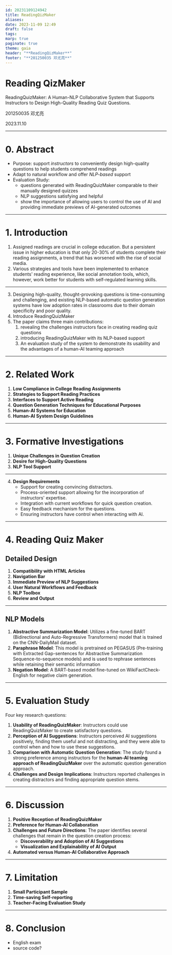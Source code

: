 ```yaml
---
id: 20231109124942
title: ReadingQizMaker
aliases: 
date: 2023-11-09 12:49
draft: false
tags: 
marp: true
paginate: true
theme: gaia
header: "**ReadingQizMaker**"
footer: "**201250035 邓尤亮**"
---
```


<!-- _class: invert -->

# Reading QizMaker

ReadingQuizMaker: A Human-NLP Collaborative System that Supports Instructors to Design High-Quality Reading Quiz Questions.

201250035 邓尤亮

2023.11.10

---
# 0. Abstract

- Purpose: support *instructors* to conveniently design high-quality questions to help students comprehend readings
- Adapt to natural workflow and offer *NLP-based* support
- Evaluation Study: 
	- questions generated with ReadingQuizMaker comparable to their manually designed quizzes
	- NLP suggestions satisfying and helpful
	- show the importance of allowing users to control the use of AI and providing immediate previews of AI-generated outcomes​

---

# 1. Introduction


<!-- 
指定阅读材料在大学教育中至关重要。服从性低的问题：高等教育中一个长期存在的问题是，只有 20-30% 的学生完成阅读作业，随着社交媒体的兴起，这一趋势变得更加恶化。 

支持学术阅读：已经实施了各种策略和工具来增强学生的阅读体验，例如社交注释工具，但对于具有自我调节学习技能的学生来说效果更好。
-->

1. Assigned readings are crucial in college education. But a persistent issue in higher education is that only 20-30% of students complete their reading assignments, a trend that has worsened with the rise of social media.
2. Various strategies and tools have been implemented to enhance students' reading experience, like social annotation tools, which, however, work better for students with self-regulated learning skills.

---

<!-- 
设计高质量、发人深省的问题既耗时又具有挑战性，而现有的基于 NLP 的自动问题生成系统由于其领域特殊性和质量较差，在课堂上的采用率较低。

揭示教师在创建阅读测验问题时面临的挑战，介绍 ReadingQuizMaker 及其基于 NLP 的支持，以及评估该系统以展示其可用性和人机协作方法的优势​​。
-->
3. Designing high-quality, thought-provoking questions is time-consuming and challenging, and existing NLP-based automatic question generation systems have low adoption rates in classrooms due to their domain specificity and poor quality.
4. Introduce ReadingQuizMaker
5. The paper claims three main contributions: 
	1. revealing the challenges instructors face in creating reading quiz questions
	2. introducing ReadingQuizMaker with its NLP-based support
	3. An evaluation study of the system to demonstrate its usability and the advantages of a human-AI teaming approach​

---

# 2. Related Work

<!--
1. **大学阅读作业中的低合规性**：该部分讨论了大学生在阅读作业中普遍合规性低的长期问题，只有 20-30%的本科生完成课堂阅读，导致学术表现不佳。导致这一问题的因素包括缺乏动力、低估阅读的重要性、阅读技能的缺陷以及时间限制。
    
2. **支持阅读实践的策略**：它检视了提高积极阅读的各种策略，如主动做笔记、协作阅读和使用社交注释工具（如Perusall）。然而，这些策略具有局限性，包括缺乏对内容理解的反馈以及依赖学生的自我调节学习技能。
    
3. **支持积极阅读的界面**：本小节突出了旨在模仿数字格式中的纸质阅读体验的研究，专注于导航和笔记记录，以增强科学论文阅读体验并帮助理解复杂符号和数学。
    
4. **教育目的的问题生成技术**：它回顾了在AI和教育交叉领域中开发问题创建技术的进展，从众包新问题到开发端到端的NLP模型。尽管现有技术在创建事实问题方面很擅长，但它们在生成高阶思维问题方面往往表现不佳，并且通常是领域特定的，导致问题质量低下。
    
5. **教育领域的人工智能系统**：讨论了在教育领域探索人工智能协作的情况，人类教师在其中领导，而AI支持整个过程。尽管在课堂教学中探索了各种人工智能协作方法，但在教学和教学设计阶段提供AI支持的有效性，例如准备材料和问题，仍然未受到充分探索。
    
6. **人工智能系统设计指南**：回顾了为设计人工智能系统以增强用户体验而提出的指南，强调了显示相关信息、支持高效系统调用和解除、以及便于更正的重要性。ReadingQuizMaker的设计符合这些指南，确保通过迭代测试和教育工作者的反馈，使人工智能交互直观且受欢迎。
    
该部分通过概述当前教育实践的问题以及人工智能系统改善教育内容创建质量和过程的潜力，为ReadingQuizMaker的引入做好了铺垫
-->

1. **Low Compliance in College Reading Assignments**
2. **Strategies to Support Reading Practices**
3. **Interfaces to Support Active Reading**
4. **Question Generation Techniques for Educational Purposes**
5. **Human-AI Systems for Education**
6. **Human-AI System Design Guidelines**

---

# 3. Formative Investigations

<!--

performed a formative study with 11 college instructors to understand their natural workfows of creating questions

论文的“形成性调查”部分包括以下结论：

1. **问题创建中的独特挑战**：大学教师在手工创建问题时面临独特的挑战，如耗时和难以创建有意义的干扰项和问题引导，这些干扰项和问题引导需要准确涵盖内容并激发思考。

2. **对高质量问题的渴望**：教师一致认为需要高质量的阅读问题，这些问题可以引导学生超越死记硬背，将知识整合起来并促进批判性思维。

3. **自然语言处理工具的支持**：教师对使用自然语言处理工具来协助问题创建过程持积极态度，但他们强调需要对这些工具进行控制，以确保结果的质量和相关性。

-->

1. **Unique Challenges in Question Creation**
2. **Desire for High-Quality Questions**
3. **NLP Tool Support**

---

<!--

4. **设计要求**：该研究确定了一个以用户为中心的系统以帮助教师的几个设计要求：
   - 支持创建具有说服力的干扰项。
   - 过程导向的支持，允许融入教师的专业知识。
   - 与当前工作流程集成，以快速创建问题。
   - 提供问题的简便反馈机制。
   - 确保教师在与人工智能互动时具有控制权。

这些结论反映了教师希望有一个支持他们工作流程、尊重他们专业知识的系统，并提供可控和透明的人工智能辅助，与人工智能与人类互动设计指南一致。

-->
4. **Design Requirements**
    - Support for creating convincing distractors.
    - Process-oriented support allowing for the incorporation of instructors' expertise.
    - Integration with current workflows for quick question creation.
    - Easy feedback mechanism for the questions.
    - Ensuring instructors have control when interacting with AI.


---

# 4. Reading Quiz Maker

## Detailed Design

<!--
ReadingQuizMaker 的详细设计包括以下功能和特性：

1. **与HTML文章兼容性**：ReadingQuizMaker旨在与HTML格式的文章兼容。这是因为大多数学术出版物和在线文档都以HTML格式提供，这种格式在系统内易于访问和操作。
2. **导航栏**：导航栏帮助用户快速了解阅读材料的内容覆盖范围。它将表格和图表突出显示为文本内的绿色块，块的大小与图表大小成比例。这个功能有助于用户更高效地导航阅读材料，确保他们在创建测验问题时覆盖了所有必要的内容。
3. **NLP建议的即时预览**：当用户选择要在问题中使用的文本时，ReadingQuizMaker会立即预览由人工智能生成的建议，如释义或摘要。这个过程导向的支持允许用户在不需要额外操作的情况下快速高效地利用NLP转换来提高问题质量。
4. **问题创作面板**：问题创作面板与用户自然的问题创建工作流程相符。它支持多选、多项回答和开放性问题类型。用户可以从Paper面板传输文本和图像，也可以自由添加内容，从而促进灵活的问题创建过程。
5. **用户自然工作流程和反馈**：该系统适应用户自然的工作流程，使他们能够为问题选项编写反馈。它还允许用户通过添加注释进行高级规划，从而更容易地从头到尾管理测验创建过程。
6. **内容覆盖和准确性**：ReadingQuizMaker有助于确保问题全面和准确地涵盖内容，这对于教育评估至关重要。用户可以根据阅读材料中的内容审查他们创建的问题，以确保没有遗漏重要信息。

ReadingQuizMaker的设计是根据形成性研究中确定的挑战和要求而制定的，旨在为教师提供一个高效和以用户为中心的工具，用于创建阅读测验问题
-->

1. **Compatibility with HTML Articles**
2. **Navigation Bar**
3. **Immediate Preview of NLP Suggestions**
4. **User Natural Workflows and Feedback**
5. **NLP Toolbox**
6. **Review and Output**

---

## NLP Models

<!--
ReadingQuizMaker 系统采用了一系列基于 Transformer 的自然语言处理（NLP）模型，为用户提供建议。这些模型包括：

1. **摘要生成模型**：采用了在 CNN-DailyMail 数据集上训练的精细调整的 BART（双向和自回归变换器）模型，用于将长段落压缩成简洁的摘要。具体使用的检查点是来自 HuggingFace 的 'bart-large-cnn'。

2. **释义模型**：这个模型是在 PEGASUS（使用提取的间隔句进行抽象摘要序列到序列模型的预训练）上进行预训练的，并用于重新表达句子，同时保留其语义信息。使用了 HuggingFace 发布的 'pegasus_paraphrase' 检查点。

3. **否定模型**：基于 BART 的模型，经过 WikiFactCheck-English 的精细调整，用于生成否定性声明。系统使用了作者在 HuggingFace 上发布的检查点，用于生成可用作测验中的干扰项的合理但不正确的选项。

这些模型在 ReadingQuizMaker 内部具有不同的用途，以帮助教师创建高质量的测验问题。摘要生成模型特别适用于创建较长文本的摘要，释义模型有助于重新表述和简化句子以提高清晰度，而否定模型则有助于生成多项选择题中的合理但不正确的选项。这些模型的整合旨在使教师的问题创建过程更加健壮、灵活和高效，使他们能够生成更高质量的问题。
-->

1. **Abstractive Summarization Model**: Utilizes a fine-tuned BART (Bidirectional and Auto-Regressive Transformers) model that is trained on the CNN-DailyMail dataset.
2. **Paraphrase Model**: This model is pretrained on PEGASUS (Pre-training with Extracted Gap-sentences for Abstractive Summarization Sequence-to-sequence models) and is used to rephrase sentences while retaining their semantic information
3. **Negation Model**: A BART-based model fine-tuned on WikiFactCheck-English for negative claim generation.

---

# 5. Evaluation Study

<!-- 
论文中的“评估研究”部分讨论了一项获得机构审查委员会（IRB）批准的研究，旨在评估 ReadingQuizMaker 系统的可用性和实用性，特别是与自动问题生成方法相比，特别是其人工智能与人类协作系统。研究探讨了四个关键的研究问题：

1. **ReadingQuizMaker 的可用性**：确认了教师可以使用 ReadingQuizMaker 创建令人满意的问题。

2. **对 AI 建议的感知**：教师积极看待 AI 建议，认为它们有用且不会分散注意力，他们能够控制何时以及如何使用这些建议。他们采纳了大约 60%的 AI 生成的建议，这些建议通常为问题创建提供了有用的起点或灵感。

3. **与自动问题生成的比较**：研究发现，教师更倾向于 ReadingQuizMaker 的人工智能与人类协作方法，而不是自动问题生成方法。他们喜欢能够控制整个过程，确保问题与他们的教育目标一致。

4. **挑战和设计启示**：教师在创建干扰项和找到适当的问题引导方面遇到了挑战，有些难以使用缺乏上下文或不符合教学目标的自动问题。但他们也指出，该系统易于使用，有助于他们创建高质量的问题。

研究参与者赞赏快速创建有意义的问题的能力，并发现该系统支持他们的自然工作流程。研究得出结论，尽管教师有时会修改 AI 建议以使其更符合需求，但他们发现这些建议在问题创建过程中是有价值的辅助工具。该系统被设计用于与学习管理系统集成，允许问题用作形式性或总结性评估，或作为阅读指南以促进学习。
-->

Four key research questions:
1. **Usability of ReadingQuizMaker**: Instructors could use ReadingQuizMaker to create satisfactory questions.
2. **Perception of AI Suggestions**: Instructors perceived AI suggestions positively, finding them useful and not distracting, and they were able to control when and how to use these suggestions.
3. **Comparison with Automatic Question Generation**: The study found a strong preference among instructors for the **human-AI teaming approach of ReadingQuizMaker** over the automatic question generation approach.
4. **Challenges and Design Implications**: Instructors reported challenges in creating distractors and finding appropriate question stems.
---

# 6. Discussion

<!--
“讨论”部分讨论了在对 ReadingQuizMaker 进行评估研究之后可能的未来方向。

1. **ReadingQuizMaker 的积极反响**：参与者对该系统的反应非常积极，他们发现使用起来容易而直观。他们赞赏问题引导和 AI 建议，这些有助于他们创建高质量的问题。

2. **对人工智能与人类协作的偏好**：教师明显更倾向于 ReadingQuizMaker 的人工智能与人类协作方法，而不是完全自动化的问题生成。他们重视对问题创建过程的控制，而人工智能与人类协作方法提供了这种控制。

3. **挑战和未来方向**：论文识别了问题创建过程中仍然存在的一些挑战：
   - **发现和采用 AI 建议**：当 AI 建议可以在不需要额外用户操作的情况下轻松访问时，它们更有可能被采用。自动显示的释义建议比摘要和否定操作更常用。
   - **AI 输出的可视化和可解释性**：用户难以理解自然语言处理结果，特别是在摘要方面。论文建议需要更好的可视化技术，以帮助用户高效地感知自然语言处理结果。此外，解释模型生成结果的方式，尤其是对于否定模型，可以提高用户对 AI 建议的理解和控制。

4. **自动化与人工智能与人类协作方法的比较**：用户指出，自动生成的问题通常质量较低，因为人工智能难以识别重要内容，导致问题在逻辑上可能是正确的，但上下文不明确或不符合教育目标。

讨论强调了未来工作的需要，以增加 AI 输出的发现性、可视化性和可解释性，并继续探索用于教育内容创建的人工智能与人类协作方法。
-->

1. **Positive Reception of ReadingQuizMaker**
2. **Preference for Human-AI Collaboration**
3. **Challenges and Future Directions**: The paper identifies several challenges that remain in the question creation process:
    - **Discoverability and Adoption of AI Suggestions**
    - **Visualization and Explainability of AI Output**
4. **Automated versus Human-AI Collaborative Approach**

---

# 7. Limitation
<!--
论文中的“限制”部分概述了关于 ReadingQuizMaker 系统的限制和进一步研究的潜在领域。

1. **参与者样本较小**：研究承认参与者样本规模较小。计划进行未来研究，以更大的参与者群体来了解像 ReadingQuizMaker 这样的工具如何帮助问题创建，并观察随着时间的推移，对系统的信任和熟练程度的发展情况。

2. **节省时间的自我报告**：在评估过程中，用户被要求自行报告使用 ReadingQuizMaker 的节省时间方面。虽然这提供了有关系统采用潜力的见解，但需要进行更广泛的定量研究，以确定系统的节省时间效益。

3. **面向教师的评估研究**：研究的重点是从教师的角度评估 ReadingQuizMaker 的效用。需要进行更大规模的面向学生的实验，以确定生成的问题对学生的阅读理解和学习成果的影响。

这些限制突出了未来工作中需要改进和拓展的领域，以更好地了解 ReadingQuizMaker 系统的效果和效率，以及它在教育环境中的广泛适用性。
-->

1. **Small Participant Sample**
2. **Time-saving Self-reporting**
3. **Teacher-Facing Evaluation Study**


---

# 8. Conclusion

<!--
人工智能与人类的协作优于完全自动化。

出英语考试卷的老师们应该很喜欢这个工具

缺少源代码？光靠图片展示直观性不足, 要是有代码或者在线 demo 就好了
-->

- English exam
- source code? 

